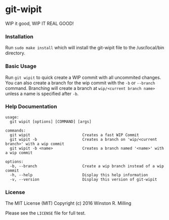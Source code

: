 # git-wipit

WIP it good, WIP IT REAL GOOD!

### Installation

Run `sudo make install` which will install the git-wipit file to the /usr/local/bin directory.

### Basic Usage

Run `git wipit` to quick create a WIP commit with all uncommited changes. You can also create a branch for the wip commit with the `-b` or `--branch` command. Branching will create a branch at `wip/<current branch name>` unless a name is specified after `-b`.

### Help Documentation
```
usage:
  git wipit [options] [COMMAND] [args]

commands:
  git wipit                       Creates a fast WIP Commit
  git wipit -b                    Creates a branch on 'wip/<current branch>' with a wip commit
  git wipit -b <name>             Creates a branch named '<name>' with a wip commit

options:
  -b, --branch                    Create a wip branch instead of a wip commit
  -h, --help                      Display this help information
  -v, --version                   Display this version of git-wipit
```

### License

The MIT License (MIT) Copyright (c) 2016 Winston R. Milling

Please see the `LICENSE` file for full test.